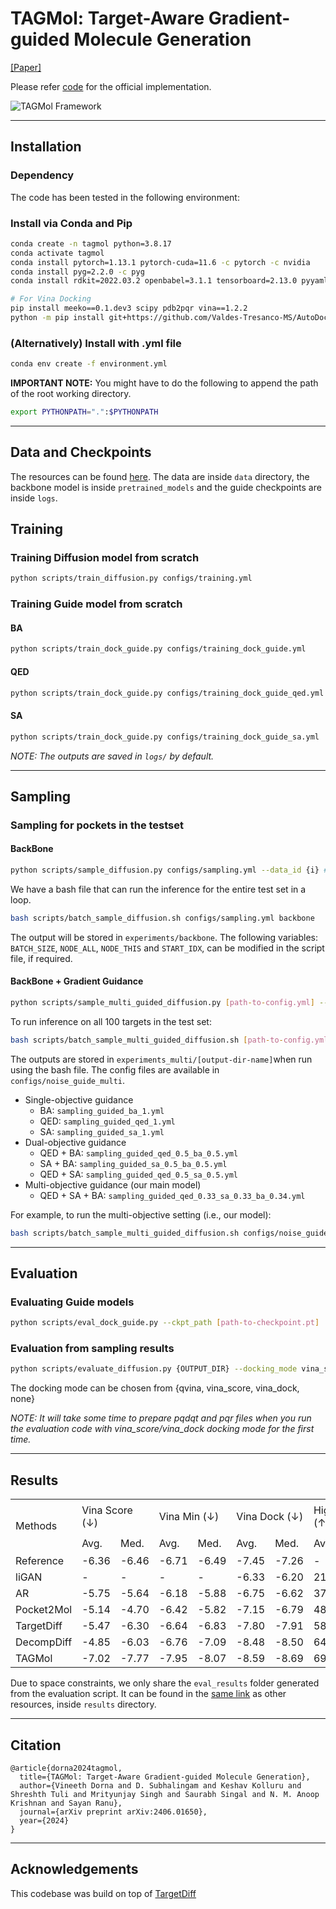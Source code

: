 # TAGMol: Target-Aware Gradient-guided Molecule Generation

[[Paper]](https://arxiv.org/abs/2406.01650)

Please refer [code](https://github.com/MoleculeAI/TAGMol) for the official implementation.

![TAGMol Framework](https://arxiv.org/html/2406.01650v1/x1.png)

---

## Installation

### Dependency

The code has been tested in the following environment:

### Install via Conda and Pip
```bash
conda create -n tagmol python=3.8.17
conda activate tagmol
conda install pytorch=1.13.1 pytorch-cuda=11.6 -c pytorch -c nvidia
conda install pyg=2.2.0 -c pyg
conda install rdkit=2022.03.2 openbabel=3.1.1 tensorboard=2.13.0 pyyaml=6.0 easydict=1.9 python-lmdb=1.4.1 -c conda-forge

# For Vina Docking
pip install meeko==0.1.dev3 scipy pdb2pqr vina==1.2.2 
python -m pip install git+https://github.com/Valdes-Tresanco-MS/AutoDockTools_py3
```

### (Alternatively) Install with .yml file

```bash
conda env create -f environment.yml
```

**IMPORTANT NOTE:** You might have to do the following to append the path of the root working directory.
```bash
export PYTHONPATH=".":$PYTHONPATH
```

-----

## Data and Checkpoints
The resources can be found [here](https://drive.google.com/drive/folders/1INaXCjVZCOQ_awNeGl5Xpsde_8JfnJiy?usp=drive_link). The data are inside `data` directory, the backbone model is inside `pretrained_models` and the guide checkpoints are inside `logs`.


## Training
### Training Diffusion model from scratch
```bash
python scripts/train_diffusion.py configs/training.yml
```
### Training Guide model from scratch


#### BA

```bash
python scripts/train_dock_guide.py configs/training_dock_guide.yml
```

#### QED

```bash
python scripts/train_dock_guide.py configs/training_dock_guide_qed.yml
```

#### SA

```bash
python scripts/train_dock_guide.py configs/training_dock_guide_sa.yml
```

*NOTE: The outputs are saved in `logs/` by default.*


---

## Sampling
### Sampling for pockets in the testset

#### BackBone
```bash
python scripts/sample_diffusion.py configs/sampling.yml --data_id {i} # Replace {i} with the index of the data. i should be between 0 and 99 for the testset.
```

We have a bash file that can run the inference for the entire test set in a loop.
```bash
bash scripts/batch_sample_diffusion.sh configs/sampling.yml backbone
```
The output will be stored in `experiments/backbone`.
The following variables: `BATCH_SIZE`, `NODE_ALL`, `NODE_THIS` and `START_IDX`, can be modified in the script file, if required.


#### BackBone + Gradient Guidance
```bash
python scripts/sample_multi_guided_diffusion.py [path-to-config.yml] --data_id {i} # Replace {i} with the index of the data. i should be between 0 and 99 for the testset.
```

To run inference on all 100 targets in the test set:
```bash
bash scripts/batch_sample_multi_guided_diffusion.sh [path-to-config.yml] [output-dir-name]
```

The outputs are stored in `experiments_multi/[output-dir-name]`when run using the bash file. The config files are available in `configs/noise_guide_multi`.
- Single-objective guidance
    - BA:       `sampling_guided_ba_1.yml`
    - QED:      `sampling_guided_qed_1.yml`
    - SA:       `sampling_guided_sa_1.yml`
- Dual-objective guidance
    - QED + BA:     `sampling_guided_qed_0.5_ba_0.5.yml`
    - SA + BA:      `sampling_guided_sa_0.5_ba_0.5.yml`
    - QED + SA:     `sampling_guided_qed_0.5_sa_0.5.yml`
- Multi-objective guidance (our main model)
    - QED + SA + BA:    `sampling_guided_qed_0.33_sa_0.33_ba_0.34.yml`


For example, to run the multi-objective setting (i.e., our model):
```bash
bash scripts/batch_sample_multi_guided_diffusion.sh configs/noise_guide_multi/sampling_guided_qed_0.33_sa_0.33_ba_0.34.yml qed_0.33_sa_0.33_ba_0.34
```

---
## Evaluation

### Evaluating Guide models
```bash
python scripts/eval_dock_guide.py --ckpt_path [path-to-checkpoint.pt]
```

### Evaluation from sampling results
```bash
python scripts/evaluate_diffusion.py {OUTPUT_DIR} --docking_mode vina_score --protein_root data/test_set
```
The docking mode can be chosen from {qvina, vina_score, vina_dock, none}

_NOTE: It will take some time to prepare pqdqt and pqr files when you run the evaluation code with vina_score/vina_dock docking mode for the first time._

---
## Results

<table>
<tbody><tr>
<td rowspan="2">Methods</td>
<td colspan="2">Vina Score (↓)</td>
<td colspan="2">Vina Min (↓)</td>
<td colspan="2">Vina Dock (↓)</td>
<td colspan="2">High Affinity (↑)</td>
<td colspan="2">QED (↑)</td>
<td colspan="2">SA (↑)</td>
<td colspan="2">Diversity (↑)</td>
<td rowspan="2">Hit Rate % (↑)</td>
</tr>
<tr>
<!-- <td></td> -->
<td>Avg.</td>
<td>Med.</td>
<td>Avg.</td>
<td>Med.</td>
<td>Avg.</td>
<td>Med.</td>
<td>Avg.</td>
<td>Med.</td>
<td>Avg.</td>
<td>Med.</td>
<td>Avg.</td>
<td>Med.</td>
<td>Avg.</td>
<td>Med.</td>
<!-- <td></td> -->
</tr>
<tr>
<td>Reference</td>
<td>-6.36</td>
<td>-6.46</td>
<td>-6.71</td>
<td>-6.49</td>
<td>-7.45</td>
<td>-7.26</td>
<td>-</td>
<td>-</td>
<td>0.48</td>
<td>0.47</td>
<td>0.73</td>
<td>0.74</td>
<td>-</td>
<td>-</td>
<td>21</td>
</tr>
<tr>
<td>liGAN</td>
<td>-</td>
<td>-</td>
<td>-</td>
<td>-</td>
<td>-6.33</td>
<td>-6.20</td>
<td>21.1%</td>
<td>11.1%</td>
<td>0.39</td>
<td>0.39</td>
<td>0.59</td>
<td>0.57</td>
<td>0.66</td>
<td>0.67</td>
<td>13.2</td>
</tr>
<tr>
<td>AR</td>
<td>-5.75</td>
<td>-5.64</td>
<td>-6.18</td>
<td>-5.88</td>
<td>-6.75</td>
<td>-6.62</td>
<td>37.9%</td>
<td>31.0%</td>
<td>0.51</td>
<td>0.50</td>
<td>0.63</td>
<td>0.63</td>
<td>0.70</td>
<td>0.70</td>
<td>12.9</td>
</tr>
<tr>
<td>Pocket2Mol</td>
<td>-5.14</td>
<td>-4.70</td>
<td>-6.42</td>
<td>-5.82</td>
<td>-7.15</td>
<td>-6.79</td>
<td>48.4%</td>
<td>51.0%</td>
<td>0.56</td>
<td>0.57</td>
<td>0.74</td>
<td>0.75</td>
<td>0.69</td>
<td>0.71</td>
<td>24.3</td>
</tr>
<tr>
<td>TargetDiff</td>
<td>-5.47</td>
<td>-6.30</td>
<td>-6.64</td>
<td>-6.83</td>
<td>-7.80</td>
<td>-7.91</td>
<td>58.1%</td>
<td>59.1%</td>
<td>0.48</td>
<td>0.48</td>
<td>0.58</td>
<td>0.58</td>
<td>0.72</td>
<td>0.71</td>
<td>20.5</td>
</tr>
<tr>
<td>DecompDiff</td>
<td>-4.85</td>
<td>-6.03</td>
<td>-6.76</td>
<td>-7.09</td>
<td>-8.48</td>
<td>-8.50</td>
<td>
64.8%</td>
<td>
78.6%</td>
<td>0.44</td>
<td>0.41</td>
<td>0.59</td>
<td>0.59</td>
<td>0.63</td>
<td>0.62</td>
<td>24.9</td>
</tr>
<tr>
<td>TAGMol</td>
<td>-7.02</td>
<td>-7.77</td>
<td>-7.95</td>
<td>-8.07</td>
<td>-8.59</td>
<td>-8.69</td>
<td>
69.8%</td>
<td>
76.4%</td>
<td>0.55</td>
<td>0.56</td>
<td>0.56</td>
<td>0.56</td>
<td>0.69</td>
<td>0.70</td>
<td>27.7</td>
</tr>
</tbody></table>

Due to space constraints, we only share the `eval_results` folder generated from the evaluation script. It can be found in the [same link](https://drive.google.com/drive/folders/1INaXCjVZCOQ_awNeGl5Xpsde_8JfnJiy?usp=drive_link) as other resources, inside `results` directory.

---

## Citation

```
@article{dorna2024tagmol,
  title={TAGMol: Target-Aware Gradient-guided Molecule Generation},
  author={Vineeth Dorna and D. Subhalingam and Keshav Kolluru and Shreshth Tuli and Mrityunjay Singh and Saurabh Singal and N. M. Anoop Krishnan and Sayan Ranu},
  journal={arXiv preprint arXiv:2406.01650},
  year={2024}
}
```

---

## Acknowledgements

This codebase was build on top of [TargetDiff](https://github.com/guanjq/targetdiff)
